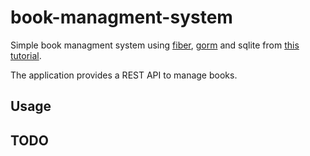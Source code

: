 # book-managment-system

Simple book managment system using [fiber](https://github.com/gofiber/fiber), [gorm](https://gorm.io/index.html) and sqlite from [this tutorial](https://tutorialedge.net/golang/basic-rest-api-go-fiber/).

The application provides a REST API to manage books.

## Usage

## TODO
